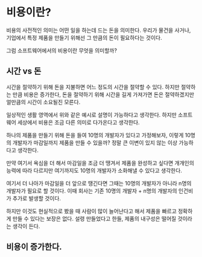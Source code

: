 # 비용이란?

비용의 사전적인 의미는 어떤 일을 하는데 드는 돈을 의미한다.
우리가 물건을 사거나, 기업에서 특정 제품을 만들기 위해선 그 만큼의 돈이 필요하다는 것이다.

그럼 소프트웨어에서의 비용이란 무엇을 의미할까?

## 시간 vs 돈
시간을 절약하기 위해 돈을 지불하면 어느 정도의 시간을 절약할 수 있다. 하지만 절약하는 만큼 비용은 증가한다, 돈을 절약하기 위해 시간을 길게 가져가면 돈은 절약하겠지만 얼만큼의 시간이 소요될진 모른다.

일상적인 생활 영역에서 위와 같은 예시로 설명이 가능하다고 생각한다. 하지만 소프트웨어 세상에서 비용은 조금 다른 의미로 다가온다고 생각한다.

하나의 제품을 만들기 위해 돈을 들여 10명의 개발자가 있다고 가정해보자, 이렇게 10명의 개발자가 마감일까지 제품을 만들 수 있을까? 정말 큰 이변이 있지 않는 이상 가능하다고 생각한다. 

만약 여기서 욕심을 더 해서 마감일을 조금 더 땡겨서 제품을 완성하고 싶다면 개개인의 능력에 따라 다르지만 여기까지도 10명의 개발자가 소화해낼 수 있다고 생각한다.

여기서 더 나아가 마감일을 더 앞으로 땡긴다면 그때는 10명의 개발자가 아니라 n명의 개발자가 필요로 할 것이다. 이때 회사는 기존 10명의 개발자 + n명의 개발자의 인건비가 추가로 발생할 것이다. 

하지만 이것도 현실적으로 봤을 때 사람이 많이 늘어난다고 해서 제품을 빠르고 정확하게 만들 수 있다는 보장은 없다. 설령 만들었다고 한들, 제품의 내구성은 떨어질 것이라는 생각이 든다.

## 비용이 증가한다.